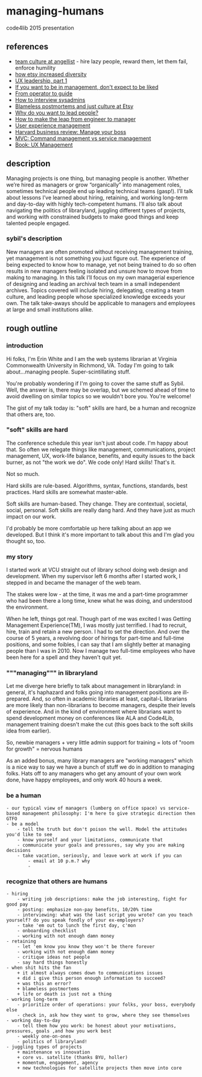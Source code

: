 managing-humans
===============

code4lib 2015 presentation

## references

- [team culture at angellist](http://www.slideshare.net/abstartups/dia01-02-keynotejoshuaslaytonangellistdoing-the-wrong-things-the-right-way) - hire lazy people, reward them, let them fail, enforce humility
- [how etsy increased diversity](https://www.youtube.com/watch?v=0D66GVc7ztA)
- [UX leadership, part 1](http://www.uxmatters.com/mt/archives/2014/12/ux-leadership-part-1-the-nature-of-great-leaders.php)
- [If you want to be in management, don't expect to be liked](http://dollymegan.com/if-you-want-to-be-in-management-dont-expect-to-be-liked/)
- [From operator to guide](http://sysadvent.blogspot.co.il/2014/12/day-8-from-operator-to-guide-lessons.html)
- [How to interview sysadmins](http://sysadvent.blogspot.co.il/2014/12/day-16-how-to-interview-systems.html)
- [Blameless postmortems and just culture at Etsy](https://codeascraft.com/2012/05/22/blameless-postmortems/)
- [Why do you want to lead people?](http://fractio.nl/2014/10/03/why-do-you-want-to-lead-people/)
- [How to make the leap from engineer to manager](http://blog.newrelic.com/2014/07/23/measuring-manager-success/)
- [User experience management](http://proquest.safaribooksonline.com/9780123854964)
- [Harvard business review: Manage your boss](https://hbr.org/2005/01/managing-your-boss)
- [MVC: Command management vs service management](https://modelviewculture.com/pieces/engineering-management-and-diversity)
- [Book: UX Management](http://proquest.safaribooksonline.com/book/web-development/usability/9780123854964)

## description

Managing projects is one thing, but managing people is another. Whether
we’re hired as managers or grow “organically” into management roles,
sometimes technical people end up leading technical teams (gasp!). I’ll
talk about lessons I’ve learned about hiring, retaining, and working
long-term and day-to-day with highly tech-competent humans. I’ll also
talk about navigating the politics of libraryland, juggling different
types of projects, and working with constrained budgets to make good
things and keep talented people engaged.

### sybil's description

New managers are often promoted without receiving management training,
yet management is not something you just figure out. The experience of
being expected to know how to manage, yet not being trained to do so
often results in new managers feeling isolated and unsure how to move
from making to managing. In this talk I’ll focus on my own managerial
experience of designing and leading an archival tech team in a small
independent archives. Topics covered will include hiring, delegating,
creating a team culture, and leading people whose specialized knowledge
exceeds your own. The talk take-aways should be applicable to managers
and employees at large and small institutions alike.

## rough outline

### introduction
Hi folks, I'm Erin White and I am the web systems librarian at Virginia Commonwealth University in Richmond, VA. Today I'm going to talk about...managing people. Super-scintillating stuff.

You're probably wondering if I'm going to cover the same stuff as Sybil. Well, the answer is, there may be overlap, but we schemed ahead of time to avoid dwelling on similar topics so we wouldn't bore you. You're welcome!

The gist of my talk today is: "soft" skills are hard, be a human and recognize that others are, too.

### "soft" skills are hard
The conference schedule this year isn't just about code.  I'm happy about that. So often we relegate things like management, communications, project management, UX, work-life balance, benefits, and equity issues to the back burner, as not "the work we do". We code only! Hard skills! That's it. 

Not so much.

Hard skills are rule-based. Algorithms, syntax, functions, standards, best practices. Hard skills are somewhat master-able.

Soft skills are human-based. They change. They are contextual, societal, social, personal. Soft skills are really dang hard. And they have just as much impact on our work.

I'd probably be more comfortable up here talking about an app we developed. But I think it's more important to talk about this and I'm glad you thought so, too.

### my story
I started work at VCU straight out of library school doing web design and development. When my supervisor left 6 months after I started work, I stepped in and became the manager of the web team. 

The stakes were low - at the time, it was me and a part-time programmer who had been there a long time, knew what he was doing, and understood the environment.

When he left, things got real.  Though part of me was excited I was Getting Management Experience(TM), I was mostly just terrified. I had to recruit, hire, train and retain a new person. I had to set the direction. And over the course of 5 years, a revolving door of hirings for part-time and full-time positions, and some foibles, I can say that I am slightly better at managing people than I was in 2010. Now I manage two full-time employees who have been here for a spell and they haven't quit yet.

### """managing""" in libraryland

Let me diverge here briefly to talk about management in libraryland: in general, it's haphazard and folks going into management positions are ill-prepared. And, so often in academic libraries at least, capital-L librarians are more likely than non-librarians to become managers, despite their levels of experience. And in the kind of environment where librarians want to spend development money on conferences like ALA and Code4Lib, management training doesn't make the cut (this goes back to the soft skills idea from earlier).

So, newbie managers + very little admin support for training = lots of "room for growth" = nervous humans

As an added bonus, many library managers are "working managers" which is a nice way to say we have a bunch of stuff we do in addition to managing folks. Hats off to any managers who get any amount of your own work done, have happy employees, and only work 40 hours a week.
    
### be a human

    - our typical view of managers (lumberg on office space) vs service-based management philosophy: I'm here to give strategic direction then GTFO
    - be a model
        - tell the truth but don't poison the well. Model the attitudes you'd like to see
        - know yourself and your limitations, communicate that
        - communicate your goals and pressures, say why you are making decisions
        - take vacation, seriously, and leave work at work if you can
            - email at 10 p.m.? why
            - 

### recognize that others are humans

    - hiring
        - writing job descriptions: make the job interesting, fight for good pay
        - posting: emphasize non-pay benefits, 10/20% time
        - interviewing: what was the last script you wrote? can you teach yourself? do you speak fondly of your ex-employers?
        - take 'em out to lunch the first day, c'mon
        - onboarding checklist
        - working with not enough damn money
    - retaining
        - let 'em know you know they won't be there forever
        - working with not enough damn money
        - critique ideas not people
        - say hard things honestly
    - when shit hits the fan
        + it almost always comes down to communications issues
        + did i give this person enough information to succeed?
        + was this an error?
        + blameless postmortems
        + life or death is just not a thing
    - working long-term
        - prioritize order of operations: your folks, your boss, everybody else
        - check in, ask how they want to grow, where they see themselves
    - working day-to-day
        - tell them how you work: be honest about your motivations, pressures, goals ,and how you work best
        - weekly one-on-ones
        - politics of libraryland!
    - juggling types of projects
        + maintenance vs innovation
        + core vs. satellite (thanks BYU, holler)
        + momentum, engagement, agency
        + new technologies for satellite projects then move into core

    

 